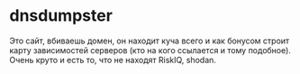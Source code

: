 # dnsdumpster

Это сайт, вбиваешь домен, он находит куча всего и как бонусом строит карту зависимостей серверов (кто на кого ссылается и тому подобное). Очень круто и есть то, что не находят RiskIQ, shodan.
